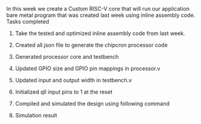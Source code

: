 In this week we create a Custom RISC-V core that will run our application bare metal program that was created last week using inline assembly code.
Tasks completed 

1.  Take the tested and optimized inline assembly code from last week.
2.  Created all.json file to generate the chipcron processor code
3.  Generated processor core and testbench
   
  
   

4.  Updated GPIO size and GPIO pin mappings in processor.v



5. Updated input and output width in testbench.v



6. Initialized qll input pins to 1 at the reset

   

7. Compiled and simulated the design using following command

  
  
8. Simulation result





